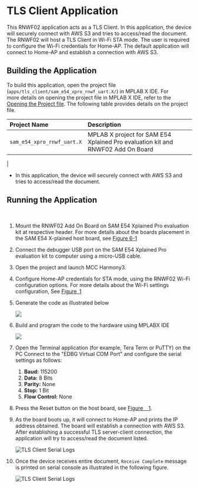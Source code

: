 #  TLS Client Application

This RNWF02 application acts as a TLS Client. In this application, the device will securely connect with AWS S3 and tries to access/read the document. The RNWF02 will host a TLS Client in Wi-Fi STA mode. The user is required to configure the Wi-Fi credentials for Home-AP. The default application will connect to Home-AP and establish a connection with AWS S3.

## Building the Application

To build this application, open the project file<br /> \(`apps/tls_client/sam_e54_xpro_rnwf_uart.X/`\) in MPLAB X IDE. For<br /> more details on opening the project file in MPLAB X IDE, refer to the [Opening the Project file](../Wi-Fi_easy_config/docs/GUID-671CCA8C-64AE-4EA1-B144-D46A6FEE76FF.md). The following table provides details on the project<br /> file.

|Project Name|Description|
|:-----------|:----------|
|`sam_e54_xpro_rnwf_uart.X`|   MPLAB X project for SAM E54 Xplained Pro evaluation kit and RNWF02 Add On Board
|
-   In this application, the device will securely connect with AWS S3 and tries to access/read the document.

## Running the Application

<br />

1.  Mount the RNWF02 Add On Board on SAM E54 Xplained Pro evaluation kit at respective header. For more details about the boards placement in the SAM E54 X-plained host board, see [Figure 6-1](../Wi-Fi_easy_config/docs/GUID-7BA99DE1-89EB-4DD7-973B-974B175D657A.md#FIG_B4M_3WX_PZB)
2.  Connect the debugger USB port on the SAM E54 Xplained Pro evaluation kit to computer using a micro-USB cable.
3.  Open the project and launch MCC Harmony3.
4.  Configure Home-AP credentials for STA mode, using the RNWF02 Wi-Fi configuration options. For more details about the Wi-Fi settings configuration, See [Figure 1](../Wi-Fi_easy_config/docs/GUID-CE9CEDFD-5FD4-4BC4-AB96-17647C430816.md#GUID-98F61951-56D2-4B91-B509-2A796802408B)
5.  Generate the code as illustrated below

    ![](docs\images\GUID-EDD3733E-E395-4AB6-BD2F-046D2C8D165A-low.png)

6.  Build and program the code to the hardware using MPLABX IDE

    ![](docs\images\GUID-7B288BCE-2B86-4B4E-A43A-7E862137384C-low.png)

7.  Open the Terminal application \(for example, Tera Term or PuTTY\) on the PC
Connect to the "EDBG Virtual COM Port" and configure the serial settings as follows:

    1.  **Baud:** 115200
    2.  **Data:** 8 Bits
    3.  **Parity:** None
    4.  **Stop:** 1 Bit
    5.  **Flow Control:** None
8.  Press the Reset button on the host board, see [Figure   1](../Wi-Fi_easy_config/docs/GUID-7BA99DE1-89EB-4DD7-973B-974B175D657A.md#FIG_B4M_3WX_PZB).
9.  As the board boots up, it will connect to Home-AP and prints the IP address obtained. The board will establish a connection with AWS S3. After establishing a successful TLS server-client connection, the application will try to access/read the document listed.

    ![](docs\images\GUID-5073BD0D-77D8-4FC0-85A0-36CAEFD41199-low.png "TLS Client Serial Logs")

10. Once the device receives entire document, `Receive Complete` message is printed on serial console as illustrated in the following figure.

    ![](docs\images\GUID-EA1B235B-2F3E-4B40-BF00-9424487EDAAF-low.png "TLS Client Serial Logs")


